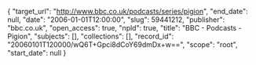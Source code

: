 {
  "target_url": "http://www.bbc.co.uk/podcasts/series/pigion", 
  "end_date": null, 
  "date": "2006-01-01T12:00:00", 
  "slug": 59441212, 
  "publisher": "bbc.co.uk", 
  "open_access": true, 
  "npld": true, 
  "title": "BBC - Podcasts - Pigion", 
  "subjects": [], 
  "collections": [], 
  "record_id": "20060101T120000/wQ6T+Gpci8dCoY69dmDx+w==", 
  "scope": "root", 
  "start_date": null
}

